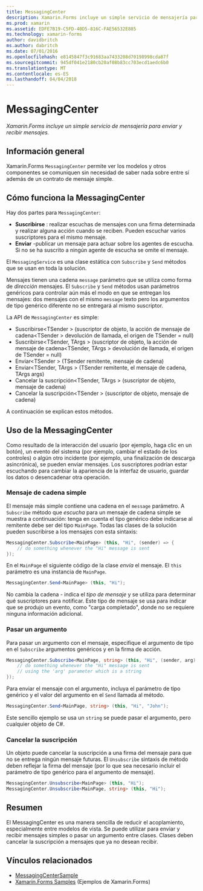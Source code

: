 ```yaml
---
title: MessagingCenter
description: Xamarin.Forms incluye un simple servicio de mensajería para enviar y recibir mensajes.
ms.prod: xamarin
ms.assetid: EDFE7B19-C5FD-40D5-816C-FAE56532E885
ms.technology: xamarin-forms
author: davidbritch
ms.author: dabritch
ms.date: 07/01/2016
ms.openlocfilehash: e8145847f3c91683aa7433208d70198998cda87f
ms.sourcegitcommit: 945df041e2180cb20af08b83cc703ecd1aedc6b0
ms.translationtype: MT
ms.contentlocale: es-ES
ms.lasthandoff: 04/04/2018
---
```

# <a name="messagingcenter"></a>MessagingCenter

_Xamarin.Forms incluye un simple servicio de mensajería para enviar y recibir mensajes._

<a name="Overview" />

## <a name="overview"></a>Información general

Xamarin.Forms `MessagingCenter` permite ver los modelos y otros componentes se comuniquen sin necesidad de saber nada sobre entre sí además de un contrato de mensaje simple.

<a name="How_the_MessagingCenter_Works" />

## <a name="how-the-messagingcenter-works"></a>Cómo funciona la MessagingCenter

Hay dos partes para `MessagingCenter`:

-  **Suscribirse** : realizar escuchas de mensajes con una firma determinada y realizar alguna acción cuando se reciben. Pueden escuchar varios suscriptores para el mismo mensaje.
-  **Enviar** -publicar un mensaje para actuar sobre los agentes de escucha. Si no se ha suscrito a ningún agente de escucha se omite el mensaje.


El `MessagingService` es una clase estática con `Subscribe` y `Send` métodos que se usan en toda la solución.

Mensajes tienen una cadena `message` parámetro que se utiliza como forma de *dirección* mensajes. El `Subscribe` y `Send` métodos usan parámetros genéricos para controlar aún más el modo en que se entregan los mensajes: dos mensajes con el mismo `message` texto pero los argumentos de tipo genérico diferente no se entregará al mismo suscriptor.

La API de `MessagingCenter` es simple:

-  Suscribirse&lt;TSender > (suscriptor de objeto, la acción de mensaje de cadena&lt;TSender > devolución de llamada, el origen de TSender = null)
-  Suscribirse&lt;TSender, TArgs > (suscriptor de objeto, la acción de mensaje de cadena&lt;TSender, TArgs > devolución de llamada, el origen de TSender = null)
-  Enviar&lt;TSender > (TSender remitente, mensaje de cadena)
-  Enviar&lt;TSender, TArgs > (TSender remitente, el mensaje de cadena, TArgs args)
-  Cancelar la suscripción&lt;TSender, TArgs > (suscriptor de objeto, mensaje de cadena)
-  Cancelar la suscripción&lt;TSender > (suscriptor de objeto, mensaje de cadena)


A continuación se explican estos métodos.

<a name="Using_the_MessagingCenter" />

## <a name="using-the-messagingcenter"></a>Uso de la MessagingCenter

Como resultado de la interacción del usuario (por ejemplo, haga clic en un botón), un evento del sistema (por ejemplo, cambiar el estado de los controles) o algún otro incidente (por ejemplo, una finalización de descarga asincrónica), se pueden enviar mensajes. Los suscriptores podrían estar escuchando para cambiar la apariencia de la interfaz de usuario, guardar los datos o desencadenar otra operación.

### <a name="simple-string-message"></a>Mensaje de cadena simple

El mensaje más simple contiene una cadena en el `message` parámetro. A `Subscribe` método que *escucha* para un mensaje de cadena simple se muestra a continuación: tenga en cuenta el tipo genérico debe indicarse al remitente debe ser del tipo `MainPage`. Todas las clases de la solución pueden suscribirse a los mensajes con esta sintaxis:

```csharp
MessagingCenter.Subscribe<MainPage> (this, "Hi", (sender) => {
    // do something whenever the "Hi" message is sent
});
```

En el `MainPage` el siguiente código de la clase *envía* el mensaje. El `this` parámetro es una instancia de `MainPage`.

```csharp
MessagingCenter.Send<MainPage> (this, "Hi");
```

No cambia la cadena - indica el *tipo de mensaje* y se utiliza para determinar qué suscriptores para notificar. Este tipo de mensaje se usa para indicar que se produjo un evento, como "carga completado", donde no se requiere ninguna información adicional.

### <a name="passing-an-argument"></a>Pasar un argumento

Para pasar un argumento con el mensaje, especifique el argumento de tipo en el `Subscribe` argumentos genéricos y en la firma de acción.

```csharp
MessagingCenter.Subscribe<MainPage, string> (this, "Hi", (sender, arg) => {
    // do something whenever the "Hi" message is sent
    // using the 'arg' parameter which is a string
});
```

Para enviar el mensaje con el argumento, incluya el parámetro de tipo genérico y el valor del argumento en el `Send` llamada al método.

```csharp
MessagingCenter.Send<MainPage, string> (this, "Hi", "John");
```

Este sencillo ejemplo se usa un `string` se puede pasar el argumento, pero cualquier objeto de C#.

### <a name="unsubscribe"></a>Cancelar la suscripción

Un objeto puede cancelar la suscripción a una firma del mensaje para que no se entrega ningún mensaje futuras. El `Unsubscribe` sintaxis de método deben reflejar la firma del mensaje (por lo que sea necesario incluir el parámetro de tipo genérico para el argumento de mensaje).

```csharp
MessagingCenter.Unsubscribe<MainPage> (this, "Hi");
MessagingCenter.Unsubscribe<MainPage, string> (this, "Hi");
```

<a name="Summary" />

## <a name="summary"></a>Resumen

El MessagingCenter es una manera sencilla de reducir el acoplamiento, especialmente entre modelos de vista. Se puede utilizar para enviar y recibir mensajes simples o pasar un argumento entre clases. Clases deben cancelar la suscripción a mensajes que ya no desean recibir.


## <a name="related-links"></a>Vínculos relacionados

- [MessagingCenterSample](https://developer.xamarin.com/samples/UsingMessagingCenter)
- [Xamarin.Forms Samples](https://github.com/xamarin/xamarin-forms-samples) (Ejemplos de Xamarin.Forms)
